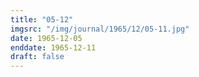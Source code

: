 ```yaml
---
title: "05-12"
imgsrc: "/img/journal/1965/12/05-11.jpg"
date: 1965-12-05
enddate: 1965-12-11
draft: false
---
```


<!-- fix pre-formatted input -->
